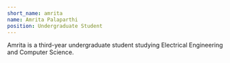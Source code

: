 ```yaml
---
short_name: amrita
name: Amrita Palaparthi
position: Undergraduate Student
---
```


Amrita is a third-year undergraduate student studying Electrical Engineering and
Computer Science.
